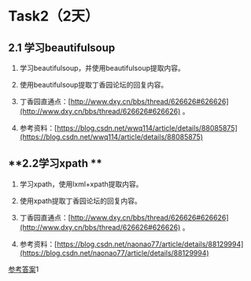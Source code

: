 
# Task2（2天）

## **2.1 学习beautifulsoup**

1. 学习beautifulsoup，并使用beautifulsoup提取内容。

2. 使用beautifulsoup提取丁香园论坛的回复内容。

3. 丁香园直通点：[http://www.dxy.cn/bbs/thread/626626#626626](http://www.dxy.cn/bbs/thread/626626#626626) 。

4. 参考资料：[https://blog.csdn.net/wwq114/article/details/88085875](https://blog.csdn.net/wwq114/article/details/88085875)

## **2.2学习xpath **

1. 学习xpath，使用lxml+xpath提取内容。

2. 使用xpath提取丁香园论坛的回复内容。

3. 丁香园直通点：[http://www.dxy.cn/bbs/thread/626626#626626](http://www.dxy.cn/bbs/thread/626626#626626) 。

4. 参考资料：[https://blog.csdn.net/naonao77/article/details/88129994](https://blog.csdn.net/naonao77/article/details/88129994)


[参考答案](./../参考答案)1
